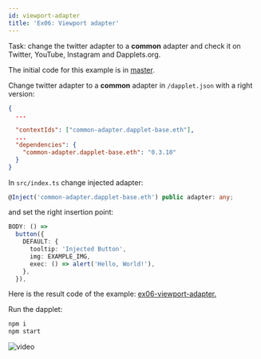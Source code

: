 ```yaml
---
id: viewport-adapter
title: 'Ex06: Viewport adapter'
---
```


Task: change the twitter adapter to a **common** adapter and check it on Twitter, YouTube, Instagram and Dapplets.org.

The initial code for this example is in [master](https://github.com/dapplets/dapplet-template/tree/master).

Change twitter adapter to a **common** adapter in `/dapplet.json` with a right version:

```json
{
  ...

  "contextIds": ["common-adapter.dapplet-base.eth"],
  ...
  "dependencies": {
    "common-adapter.dapplet-base.eth": "0.3.10"
  }
}
```

In `src/index.ts` change injected adapter:

```ts
@Inject('common-adapter.dapplet-base.eth') public adapter: any;
```

and set the right insertion point:

```ts
BODY: () =>
  button({
    DEFAULT: {
      tooltip: 'Injected Button',
      img: EXAMPLE_IMG,
      exec: () => alert('Hello, World!'),
    },
  }),
```

Here is the result code of the example: [ex06-viewport-adapter.](https://github.com/dapplets/dapplet-template/tree/ex06-viewport-adapter)

Run the dapplet:

```bash
npm i
npm start
```

![video](/video/ex_06.gif)
